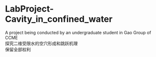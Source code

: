 # LabProject-Cavity_in_confined_water

A project being conducted by an undergraduate student in Gao Group of CCME  
探究二维受限水的空穴形成和跳跃机理  
保留全部权利  
